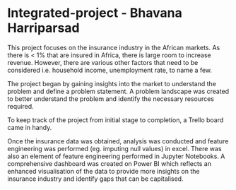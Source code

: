 # Integrated-project - Bhavana Harriparsad
This project focuses on the insurance industry in the African markets. As there is < 1% that are insured in Africa, there is large room to increase revenue.
However, there are various other factors that need to be considered i.e. household income, unemployment rate, to name a few.

The project began by gaining insights into the market to understand the problem and define a problem statement.
A problem landscape was created to better understand the problem and identify the necessary resources required.

To keep track of the project from initial stage to completion, a Trello board came in handy.

Once the insurance data was obtained, analysis was conducted and feature engineering was performed (eg. imputing null values) in excel.
There was also an element of feature engineering performed in Jupyter Notebooks.
A comprehensive dashboard was created on Power BI which reflects an enhanced visualisation of the data to provide more insights on the insurance industry and identify gaps that can be capitalised.
